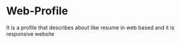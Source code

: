 # Web-Profile
It is a profile that describes about like resume in web based and it is responsive website

